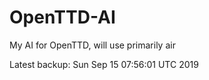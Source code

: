 # OpenTTD-AI
My AI for OpenTTD, will use primarily air

Latest backup: Sun Sep 15 07:56:01 UTC 2019
